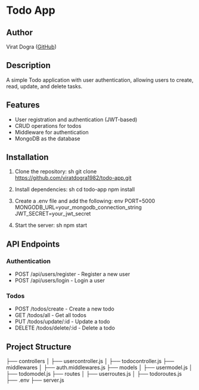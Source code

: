 # Todo App

## Author
Virat Dogra ([GitHub](https://github.com/viratdogra1982/))

## Description
A simple Todo application with user authentication, allowing users to create, read, update, and delete tasks.

## Features
- User registration and authentication (JWT-based)
- CRUD operations for todos
- Middleware for authentication
- MongoDB as the database

## Installation
1. Clone the repository:
   sh
   git clone https://github.com/viratdogra1982/todo-app.git
   
2. Install dependencies:
   sh
   cd todo-app
   npm install
   
3. Create a .env file and add the following:
   env
   PORT=5000
   MONGODB_URL=your_mongodb_connection_string
   JWT_SECRET=your_jwt_secret
   
4. Start the server:
   sh
   npm start
   

## API Endpoints
### Authentication
- POST /api/users/register - Register a new user
- POST /api/users/login - Login a user

### Todos
- POST /todos/create - Create a new todo
- GET /todos/all - Get all todos
- PUT /todos/update/:id - Update a todo
- DELETE /todos/delete/:id - Delete a todo

## Project Structure

├── controllers
│   ├── usercontroller.js
│   ├── todocontroller.js
├── middlewares
│   ├── auth.middlewares.js
├── models
│   ├── usermodel.js
│   ├── todomodel.js
├── routes
│   ├── userroutes.js
│   ├── todoroutes.js
├── .env
├── server.js
